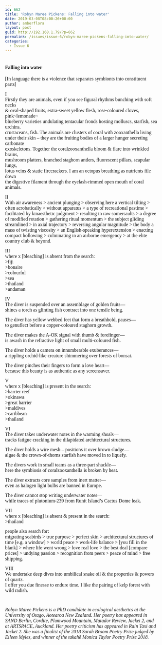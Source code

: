 ```yaml
---
id: 662
title: 'Robyn Maree Pickens: Falling into water'
date: 2019-03-08T08:00:26+00:00
author: amberflora
layout: post
guid: http://192.168.1.79/?p=662
permalink: /issues/issue-6/robyn-maree-pickens-falling-into-water/
categories:
  - Issue 6
---
```

# <span style="font-family: georgia, palatino, serif; font-size: 12pt;">Falling into water</span>

<span style="font-family: georgia, palatino, serif; font-size: 12pt;">[In language there is a violence that separates symbionts into constituent parts]</span>

<span style="font-family: georgia, palatino, serif; font-size: 12pt;">I</span>  
<span style="font-family: georgia, palatino, serif; font-size: 12pt;">Firstly they are animals, even if you see figural rhythms bunching with soft necks</span>  
<span style="font-family: georgia, palatino, serif; font-size: 12pt;">& oval-shaped fruits, extra-sweet yellow flesh, rose-coloured cloves, pink~lemonade~</span>  
<span style="font-family: georgia, palatino, serif; font-size: 12pt;">blueberry varieties undulating tentacular fronds hosting molluscs, starfish, sea urchins,</span>  
<span style="font-family: georgia, palatino, serif; font-size: 12pt;">crustaceans, fish. The animals are clusters of coral with zooxanthella living</span>  
<span style="font-family: georgia, palatino, serif; font-size: 12pt;">under their skin – they are the fruiting bodies of a larger hunger secreting carbonate</span>  
<span style="font-family: georgia, palatino, serif; font-size: 12pt;">exoskeletons. Together the coralzooxanthella bloom & flare into wrinkled brains,</span>  
<span style="font-family: georgia, palatino, serif; font-size: 12pt;">mushroom platters, branched staghorn antlers, fluorescent pillars, scapular lungs,</span>  
<span style="font-family: georgia, palatino, serif; font-size: 12pt;">lotus veins & static firecrackers. I am an octopus breathing as nutrients file down</span>  
<span style="font-family: georgia, palatino, serif; font-size: 12pt;">the digestive filament through the eyelash-rimmed open mouth of coral animals.</span>

<span style="font-family: georgia, palatino, serif; font-size: 12pt;">II</span>  
<span style="font-family: georgia, palatino, serif; font-size: 12pt;">With air awareness > ancient plunging > observing here a vertical tilting > often acrobatically > without apparatus > a type of recreational pastime > facilitated by kinaesthetic judgment > resulting in raw somersaults > a degree of modified rotation > gathering ritual momentum > the subject gliding streamlined > in axial trajectory > reversing angular magnitude > the body a mass of twisting viscosity > an English-speaking hyperextension > enacting compact hollowing > culminating in an airborne emergency > at the elite country club & beyond.</span>

<span style="font-family: georgia, palatino, serif; font-size: 12pt;">III</span>  
<span style="font-family: georgia, palatino, serif; font-size: 12pt;">where x [bleaching] is absent from the search:</span>  
<span style="font-family: georgia, palatino, serif; font-size: 12pt;">>fiji</span>  
<span style="font-family: georgia, palatino, serif; font-size: 12pt;">>bonaire</span>  
<span style="font-family: georgia, palatino, serif; font-size: 12pt;">>colourful</span>  
<span style="font-family: georgia, palatino, serif; font-size: 12pt;">>sea</span>  
<span style="font-family: georgia, palatino, serif; font-size: 12pt;">>thailand</span>  
<span style="font-family: georgia, palatino, serif; font-size: 12pt;">>andaman</span>

<span style="font-family: georgia, palatino, serif; font-size: 12pt;">IV</span>  
<span style="font-family: georgia, palatino, serif; font-size: 12pt;">The diver is suspended over an assemblage of golden fruits—</span>  
<span style="font-family: georgia, palatino, serif; font-size: 12pt;">shines a torch as glinting fish contract into one tensile being.</span>

<span style="font-family: georgia, palatino, serif; font-size: 12pt;">The diver has yellow webbed feet that form a breathhold, pauses—</span>  
<span style="font-family: georgia, palatino, serif; font-size: 12pt;">to genuflect before a copper-coloured staghorn growth.</span>

<span style="font-family: georgia, palatino, serif; font-size: 12pt;">The diver makes the A-OK signal with thumb & forefinger—</span>  
<span style="font-family: georgia, palatino, serif; font-size: 12pt;">is awash in the refractive light of small multi-coloured fish.</span>

<span style="font-family: georgia, palatino, serif; font-size: 12pt;">The diver holds a camera on innumberable exuberances—</span>  
<span style="font-family: georgia, palatino, serif; font-size: 12pt;">a rippling orchid-like creature shimmering over forests of bonsai.</span>

<span style="font-family: georgia, palatino, serif; font-size: 12pt;">The diver pinches their fingers to form a love heart—</span>  
<span style="font-family: georgia, palatino, serif; font-size: 12pt;">because this beauty is as authentic as any screensaver.</span>

<span style="font-family: georgia, palatino, serif; font-size: 12pt;">V</span>  
<span style="font-family: georgia, palatino, serif; font-size: 12pt;">where x [bleaching] is present in the search:</span>  
<span style="font-family: georgia, palatino, serif; font-size: 12pt;">>barrier reef</span>  
<span style="font-family: georgia, palatino, serif; font-size: 12pt;">>okinawa</span>  
<span style="font-family: georgia, palatino, serif; font-size: 12pt;">>great barrier</span>  
<span style="font-family: georgia, palatino, serif; font-size: 12pt;">>maldives</span>  
<span style="font-family: georgia, palatino, serif; font-size: 12pt;">>caribbean</span>  
<span style="font-family: georgia, palatino, serif; font-size: 12pt;">>thailand</span>

<span style="font-family: georgia, palatino, serif; font-size: 12pt;">VI</span>  
<span style="font-family: georgia, palatino, serif; font-size: 12pt;">The diver takes underwater notes in the warming shoals—</span>  
<span style="font-family: georgia, palatino, serif; font-size: 12pt;">tracks fatigue cracking in the dilapidated architectural structures.</span>

<span style="font-family: georgia, palatino, serif; font-size: 12pt;">The diver holds a wire mesh – positions it over brown sludge—</span>  
<span style="font-family: georgia, palatino, serif; font-size: 12pt;">algae & the crown-of-thorns starfish have moved in to liquefy.</span>

<span style="font-family: georgia, palatino, serif; font-size: 12pt;">The divers work in small teams as a three-part shackle—</span>  
<span style="font-family: georgia, palatino, serif; font-size: 12pt;">here the symbiosis of coralzooxanthella is broken by heat.</span>

<span style="font-family: georgia, palatino, serif; font-size: 12pt;">The diver extracts core samples from inert matter—</span>  
<span style="font-family: georgia, palatino, serif; font-size: 12pt;">even as halogen light bulbs are banned in Europe.</span>

<span style="font-family: georgia, palatino, serif; font-size: 12pt;">The diver cannot stop writing underwater notes—</span>  
<span style="font-family: georgia, palatino, serif; font-size: 12pt;">while traces of plutonium-239 from Runit Island’s Cactus Dome leak.</span>

<span style="font-family: georgia, palatino, serif; font-size: 12pt;">VII</span>  
<span style="font-family: georgia, palatino, serif; font-size: 12pt;">where x [bleaching] is absent & present in the search:</span>  
<span style="font-family: georgia, palatino, serif; font-size: 12pt;">>thailand</span>

<span style="font-family: georgia, palatino, serif; font-size: 12pt;">people also search for:</span>  
<span style="font-family: georgia, palatino, serif; font-size: 12pt;">migrating seabirds > true purpose > perfect skin > architectural structures of time [e.g. a window] > world peace > work-life balance > [you fill in the blank] > where life went wrong > love real love > the best deal [compare prices] > undying passion > recognition from peers > peace of mind > free shipping.</span>

<span style="font-family: georgia, palatino, serif; font-size: 12pt;">VIII</span>  
<span style="font-family: georgia, palatino, serif; font-size: 12pt;">We undertake deep dives into umbilical snake oil & the properties & powers of quartz.</span>  
<span style="font-family: georgia, palatino, serif; font-size: 12pt;">I offer you due finesse to endure time. I like the pairing of kelp forest with wild radish.</span>

&nbsp;

<span style="font-family: georgia, palatino, serif; font-size: 12pt;"><em>Robyn Maree Pickens is a PhD candidate in ecological aesthetics at the University of Otago, Aotearoa New Zealand. Her poetry has appeared in SAND Berlin, Cordite, Plumwood Mountain, Matador Review, Jacket 2, and at ARTSPACE, Auckland. Her poetry criticism has appeared in Rain Taxi and Jacket 2. She was a finalist of the 2018 Sarah Broom Poetry Prize judged by Eileen Myles, and winner of the takahē Monica Taylor Poetry Prize 2018.</em></span>
